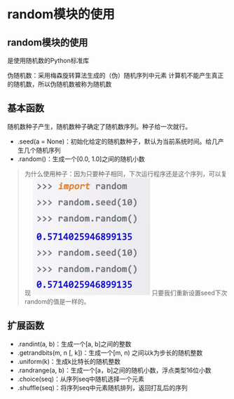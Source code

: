 # random模块的使用

## random模块的使用

是使用随机数的Python标准库

伪随机数：采用梅森旋转算法生成的（伪）随机序列中元素
计算机不能产生真正的随机数，所以伪随机数被称为随机数

## 基本函数

随机数种子产生，随机数种子确定了随机数序列。种子给一次就行。

* .seed(a = None)：初始化给定的随机数种子，默认为当前系统时间。给几产生几个随机序列
* .random()：生成一个\[0.0, 1.0\]之间的随机小数

> 为什么使用种子：因为只要种子相同，下次运行程序还是这个序列，可以复现
> ![](img/img_20231119_3.png)
> 只要我们重新设置seed下次random的值是一样的。
## 扩展函数

* .randint(a, b)：生成一个\[a, b\]之间的整数
* .getrandbits(m, n \[, k\])：生成一个\[m, n) 之间以k为步长的随机整数
* .uniform(k)：生成k比特长的随机整数
* .randrange(a, b)：生成一个\[a，b\]之间的随机小数，浮点类型16位小数
* .choice(seq)：从序列seq中随机选择一个元素
* .shuffle(seq)：将序列seq中元素随机排列，返回打乱后的序列
